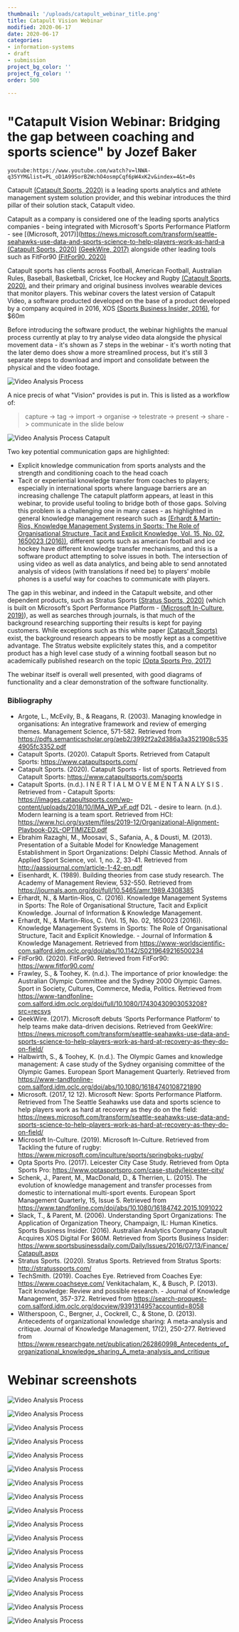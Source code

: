 ```yaml
---
thumbnail: '/uploads/catapult_webinar_title.png'
title: Catapult Vision Webinar
modified: 2020-06-17
date: 2020-06-17
categories:
- information-systems
- draft
- submission
project_bg_color: ''
project_fg_color: ''
order: 500

---
```

# "Catapult Vision Webinar: Bridging the gap between coaching and sports science" by Jozef Baker
`youtube:https://www.youtube.com/watch?v=lNWA-q35YYM&list=PL_oD1A99SorB2WchO4osmpCqf6pW4xK2v&index=4&t=0s`


Catapult [(Catapult Sports, 2020)](https://www.catapultsports.com/) is a leading sports analytics and athlete management system solution provider, and this webinar introduces the third pillar of their solution stack, Catapult video.

Catapult as a company is considered one of the leading sports analytics companies - being integrated with Microsoft's Sports Performance Platform - see [(Microsoft, 2017)](https://news.microsoft.com/transform/seattle-seahawks-use-data-and-sports-science-to-help-players-work-as-hard-a [(Catapult Sports, 2020)](t-recovery-as-they-do-on-field/)
[(GeekWire, 2017)](https://news.microsoft.com/transform/seattle-seahawks-use-data-and-sports-science-to-help-players-work-as-hard-at-recovery-as-they-do-on-field/) alongside other leading tools such as FitFor90 [(FitFor90, 2020)](https://www.fitfor90.com/)

Catapult sports has clients across Football, American Football, Australian Rules, Baseball, Basketball, Cricket, Ice Hockey and Rugby [(Catapult Sports, 2020)](https://www.catapultsports.com/sports), and their primary and original business involves wearable devices that monitor players. This webinar covers the latest version of Catapult Video, a software producted developed on the base of a product developed by a company acquired in 2016, XOS [(Sports Business Insider, 2016)](https://www.sportsbusinessdaily.com/Daily/Issues/2016/07/13/Finance/Catapult.aspx), for $60m

Before introducing the software product, the webinar highlights the manual process currently at play to try analyse video data alongside the physical movement data - it's shown as 7 steps in the webinar - it's worth noting that the later demo does show a more streamlined process, but it's still 3 separate steps to download and import and consolidate between the physical and the video footage.

![Video Analysis Process](/uploads/catapult_02_small.png)

A nice precis of what "Vision" provides is put in. This is listed as a workflow of:
> capture -> tag -> import -> organise -> telestrate -> present -> share -> communicate in the slide below
> 
> 
![Video Analysis Process Catapult](/uploads/catapult_04_small.png)

Two key potential communication gaps are highlighted:
- Explicit knowledge communication from sports analysts and the strength and conditioning coach to the head coach
- Tacit or experiential knowledge transfer from coaches to players; especially in international sports where language barriers are an increasing challenge
The catapult platform appears, at least in this webinar, to provide useful tooling to bridge both of those gaps. Solving this problem is a challenging one in many cases - as highlighted in general knowledge management research such as [(Erhardt & Martin-Rios, Knowledge Management Systems in Sports: The Role of Organisational Structure, Tacit and Explicit Knowledge, Vol. 15, No. 02, 1650023 (2016))](https://www-worldscientific-com.salford.idm.oclc.org/doi/abs/10.1142/S0219649216500234), different sports such as american football and ice hockey have different knowledge transfer mechanisms, and this is a software product attempting to solve issues in both. The intersection of using video as well as data analytics, and being able to send annotated analysis of videos (with translations if need be) to players' mobile phones is a useful way for coaches to communicate with players.

The gap in this webinar, and indeed in the Catapult website, and other dependent products, such as Stratus Sports [(Stratus Sports, 2020)](http://stratussports.com/) (which is built on Microsoft's Sport Performance Platform - [(Microsoft In-Culture, 2019)](https://www.microsoft.com/inculture/sports/springboks-rugby/)), as well as searches through journals, is that much of the background researching supporting their results is kept for paying customers. While exceptions such as this white paper [(Catapult Sports)](https://images.catapultsports.com/wp-content/uploads/2018/10/IMA_WP_vF.pdf) exist, the background research appears to be mostly kept as a competitive advantage. The Stratus website explicitely states this, and a competitor product has a high level case study of a winning football season but no academically published research on the topic [(Opta Sports Pro, 2017)](https://www.optasportspro.com/case-study/leicester-city/)

The webinar itself is overall well presented, with good diagrams of functionality and a clear demonstration of the software functionality. 


### Bibliography
- Argote, L., McEvily, B., & Reagans, R. (2003). Managing knowledge in organisations: An integrative framework and review of emerging themes. Management Science, 571-582. Retrieved from https://pdfs.semanticscholar.org/aeb2/3992f2a2d386a3a3521908c5354905fc3352.pdf
- Catapult Sports. (2020). Catapult Sports. Retrieved from Catapult Sports: https://www.catapultsports.com/
- Catapult Sports. (2020). Catapult Sports - list of sports. Retrieved from Catapult Sports: https://www.catapultsports.com/sports
- Catapult Sports. (n.d.). I N E R T I A L M O V E M E N T A N A LY S I S . Retrieved from - Catapult Sports: https://images.catapultsports.com/wp-content/uploads/2018/10/IMA_WP_vF.pdf
D2L - desire to learn. (n.d.). Modern learning is a team sport. Retrieved from HCI: https://www.hci.org/system/files/2019-12/Organizational-Alignment-Playbook-D2L-OPTIMIZED.pdf
- Ebrahim Razaghi, M., Moosavi, S., Safania, A., & Dousti, M. (2013). Presentation of a Suitable Model for Knowledge Management Establishment in Sport Organizations: Delphi Classic Method. Annals of Applied Sport Science, vol. 1, no. 2, 33-41. Retrieved from http://aassjournal.com/article-1-42-en.pdf
- Eisenhardt, K. (1989). Building theories from case study research. The Academy of Management Review, 532-550. Retrieved from https://journals.aom.org/doi/full/10.5465/amr.1989.4308385
- Erhardt, N., & Martin-Rios, C. (2016). Knowledge Management Systems in Sports: The Role of Organisational Structure, Tacit and Explicit Knowledge. Journal of Information & Knowledge Management.
- Erhardt, N., & Martin-Rios, C. (Vol. 15, No. 02, 1650023 (2016)). Knowledge Management Systems in Sports: The Role of Organisational Structure, Tacit and Explicit Knowledge. - Journal of Information & Knowledge Management. Retrieved from https://www-worldscientific-com.salford.idm.oclc.org/doi/abs/10.1142/S0219649216500234
- FitFor90. (2020). FitFor90. Retrieved from FitFor90: https://www.fitfor90.com/
- Frawley, S., & Toohey, K. (n.d.). The importance of prior knowledge: the Australian Olympic Committee and the Sydney 2000 Olympic Games. Sport in Society, Cultures, Commerce, Media, Politics. Retrieved from https://www-tandfonline-com.salford.idm.oclc.org/doi/full/10.1080/17430430903053208?src=recsys
- GeekWire. (2017). Microsoft debuts ‘Sports Performance Platform’ to help teams make data-driven decisions. Retrieved from GeekWire: https://news.microsoft.com/transform/seattle-seahawks-use-data-and-sports-science-to-help-players-work-as-hard-at-recovery-as-they-do-on-field/
- Halbwirth, S., & Toohey, K. (n.d.). The Olympic Games and knowledge management: A case study of the Sydney organising committee of the Olympic Games. European Sport Management Quarterly. Retrieved from https://www-tandfonline-com.salford.idm.oclc.org/doi/abs/10.1080/16184740108721890
- Microsoft. (2017, 12 12). Microsoft New: Sports Performance Platform. Retrieved from The Seattle Seahawks use data and sports science to help players work as hard at recovery as they do on the field: https://news.microsoft.com/transform/seattle-seahawks-use-data-and-sports-science-to-help-players-work-as-hard-at-recovery-as-they-do-on-field/
- Microsoft In-Culture. (2019). Microsoft In-Culture. Retrieved from Tackling the future of rugby: https://www.microsoft.com/inculture/sports/springboks-rugby/
- Opta Sports Pro. (2017). Leicester City Case Study. Retrieved from Opta Sports Pro: https://www.optasportspro.com/case-study/leicester-city/
- Schenk, J., Parent, M., MacDonald, D., & Therrien, L. (2015). The evolution of knowledge management and transfer processes from domestic to international multi-sport events. European Sport Management Quarterly, 15, Issue 5. Retrieved from https://www.tandfonline.com/doi/abs/10.1080/16184742.2015.1091022
- Slack, T., & Parent, M. (2006). Understanding Sport Organizations: The Application of Organization Theory, Champaign, IL: Human Kinetics. 
Sports Business Insider. (2016). Australian Analytics Company Catapult Acquires XOS Digital For $60M. Retrieved from Sports Business Insider: https://www.sportsbusinessdaily.com/Daily/Issues/2016/07/13/Finance/Catapult.aspx
- Stratus Sports. (2020). Stratus Sports. Retrieved from Stratus Sports: http://stratussports.com/
- TechSmith. (2019). Coaches Eye. Retrieved from Coaches Eye: https://www.coachseye.com/
Venkitachalam, K., & Busch, P. (2013). Tacit knowledge: Review and possible research. - Journal of Knowledge Management, 357-372. Retrieved from https://search-proquest-com.salford.idm.oclc.org/docview/939131495?accountid=8058
- Witherspoon, C., Bergner, J., Cockrell, C., & Stone, D. (2013). Antecedents of organizational knowledge sharing: A meta-analysis and critique. Journal of Knowledge Management, 17(2), 250-277. Retrieved from https://www.researchgate.net/publication/262860998_Antecedents_of_organizational_knowledge_sharing_A_meta-analysis_and_critique



# Webinar screenshots


![Video Analysis Process](/uploads/catapult_01.png)

![Video Analysis Process](/uploads/catapult_02.png)

![Video Analysis Process](/uploads/catapult_03.png)

![Video Analysis Process](/uploads/catapult_04.png)

![Video Analysis Process](/uploads/catapult_05.png)

![Video Analysis Process](/uploads/catapult_06.png)

![Video Analysis Process](/uploads/catapult_07.png)

![Video Analysis Process](/uploads/catapult_08.png)

![Video Analysis Process](/uploads/catapult_09.png)

![Video Analysis Process](/uploads/catapult_10.png)

![Video Analysis Process](/uploads/catapult_11.png)

![Video Analysis Process](/uploads/catapult_12.png)

![Video Analysis Process](/uploads/catapult_13.png)

![Video Analysis Process](/uploads/catapult_14.png)

![Video Analysis Process](/uploads/catapult_15.png)

![Video Analysis Process](/uploads/catapult_16.png)

![Video Analysis Process](/uploads/catapult_17.png)



